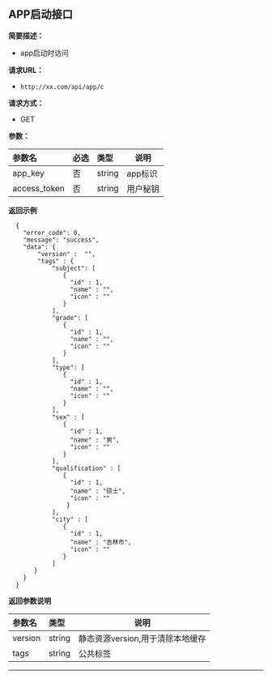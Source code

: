 ## APP启动接口
**简要描述：** 

- app启动时访问

**请求URL：** 
- ` http://xx.com/api/app/c `
  
**请求方式：**
- GET

**参数：** 

|参数名|必选|类型|说明|
|:----    |:---|:----- |-----   |
|app_key |否 |string |app标识   |
|access_token |否  |string | 用户秘钥   |


 **返回示例**

``` 
  {
    "error_code": 0,
    "message": "success",
    "data": {
    	"version" :  "",
    	"tags" : {
    	    "subject": [
      	       {
      	         "id" : 1,
      	         "name" : "",
   	    	     "icon" : ""
         	   }
            ],
            "grade": [
      	       {
      	         "id" : 1,
      	         "name" : "",
   	    	     "icon" : ""
         	   }
            ],
      	    "type": [
      	       {
      	         "id" : 1,
      	         "name" : "",
   	    	     "icon" : ""
         	   }
            ],
            "sex" : [
         	   {
         	     "id" : 1,
         	     "name" : "男",
         	     "icon" : ""
               }
            ],
            "qualification" : [
         	   {
         	     "id" : 1,
            	 "name" : "硕士",
         	     "icon" : ""
            	}
            ],
            "city" : [
         	   {
         	     "id" : 1,
         	     "name" : "吉林市",
         	     "icon" : ""
         	   }
            ]
       }
    }
  }
```

 **返回参数说明**

|参数名|类型|说明|
|:-----|:-----|-----|
|version| string | 静态资源version,用于清除本地缓存|
|tags| string | 公共标签|

***